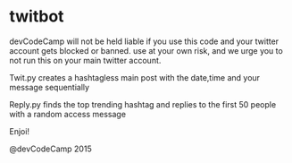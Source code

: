 # twitbot
devCodeCamp will not be held liable if you use this code and your twitter account gets blocked or banned.
use at your own risk, and we urge you to not run this on your main twitter account.

Twit.py creates a hashtagless main post with the date,time and your message sequentially

Reply.py finds the top trending hashtag and replies to the first 50 people with a random access message

Enjoi!

@devCodeCamp 2015